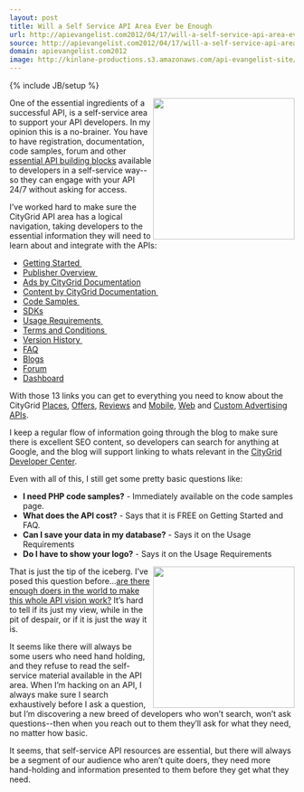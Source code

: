 ```yaml
---
layout: post
title: Will a Self Service API Area Ever be Enough
url: http://apievangelist.com2012/04/17/will-a-self-service-api-area-ever-be-enough/
source: http://apievangelist.com2012/04/17/will-a-self-service-api-area-ever-be-enough/
domain: apievangelist.com2012
image: http://kinlane-productions.s3.amazonaws.com/api-evangelist-site/blog/Customer-Self-Service.jpg
---
```

{% include JB/setup %}<p>
     <img src="http://kinlane-productions.s3.amazonaws.com/Customer-Self-Service.jpg"  width="250" align="right" />
</p>
<p>
     One of the essential ingredients of a successful API, is a self-service area to support your API developers. In my opinion this is a no-brainer. You have to have registration, documentation, code samples, forum and other <a title="essential building blocks" href="/2011/03/07/api-area-common-building-blocks/">essential API building blocks</a> available to developers in a self-service way--so they can engage with your API 24/7 without asking for access.
</p>
<p>
     I’ve worked hard to make sure the CityGrid API area has a logical navigation, taking developers to the essential information they will need to learn about and integrate with the APIs:
</p>
<ul>
     <li>
          <a href="http://docs.citygridmedia.com/display/citygridv2/Getting+Started">Getting Started </a>
     </li>
     <li>
          <a href="http://docs.citygridmedia.com/display/citygridv2/Publisher+Overview">Publisher Overview </a>
     </li>
     <li>
          <a href="http://docs.citygridmedia.com/display/citygridv2/Ads+by+CityGrid">Ads by CityGrid Documentation</a> 
     </li>
     <li>
          <a href="http://docs.citygridmedia.com/display/citygridv2/Content+by+CityGrid">Content by CityGrid Documentation </a>
     </li>
     <li>
          <a href="http://docs.citygridmedia.com/display/citygridv2/Code+Samples">Code Samples </a>
     </li>
     <li>
          <a href="http://docs.citygridmedia.com/display/citygridv2/SDKs">SDKs</a> 
     </li>
     <li>
          <a href="http://docs.citygridmedia.com/display/citygridv2/Usage+Requirements">Usage Requirements </a>
     </li>
     <li>
          <a href="http://docs.citygridmedia.com/display/citygridv2/Terms+and+Conditions">Terms and Conditions </a>
     </li>
     <li>
          <a href="http://docs.citygridmedia.com/display/citygridv2/Version+history">Version History </a>
     </li>
     <li>
          <a href="http://docs.citygridmedia.com/display/citygridv2/FAQ">FAQ</a> 
     </li>
     <li>
          <a href="http://www.citygridmedia.com/developer/blog/">Blogs</a> 
     </li>
     <li>
          <a href="http://www.citygridmedia.com/developer/forum/">Forum</a> 
     </li>
     <li>
          <a href="http://developer.citygridmedia.com/dashboard/">Dashboard</a>
     </li>
</ul>
<p>
     With those 13 links you can get to everything you need to know about the CityGrid <a title="places" href="http://docs.citygridmedia.com/display/citygridv2/Places+API">Places</a>, <a title="offer" href="http://docs.citygridmedia.com/display/citygridv2/Offers+API">Offers</a>, <a title="reviews" href="http://docs.citygridmedia.com/display/citygridv2/Reviews+API">Reviews</a> and <a title="mobile" href="http://docs.citygridmedia.com/display/citygridv2/Mobile+Ads+API">Mobile</a>, <a title="web advertising" href="http://docs.citygridmedia.com/display/citygridv2/Web+Ads+API">Web</a> and <a title="custom advertising APIs" href="http://docs.citygridmedia.com/display/citygridv2/Custom+Ads+API">Custom Advertising APIs</a>.
</p>
<p>
     I keep a regular flow of information going through the blog to make sure there is excellent SEO content, so developers can search for anything at Google, and the blog will support linking to whats relevant in the <a title="CityGrid Developer Center" href="http://developer.citygridmedia.com/">CityGrid Developer Center</a>.
</p>
<p>
     Even with all of this, I still get some pretty basic questions like:
</p>
<ul>
     <li>
          <strong>I need PHP code samples?</strong> - Immediately available on the code samples page.
     </li>
     <li>
          <strong>What does the API cost?</strong> - Says that it is FREE on Getting Started and FAQ.
     </li>
     <li>
          <strong>Can I save your data in my database?</strong> - Says it on the Usage Requirements
     </li>
     <li>
          <strong>Do I have to show your logo?</strong> - Says it on the Usage Requirements
     </li>
</ul>
<p>
     <img src="http://kinlane-productions.s3.amazonaws.com/api-evangelist/building%20blocks.jpg"  width="250" align="right" />
</p>
<p>
     That is just the tip of the iceberg. I’ve posed this question before...<a title="Are there enough doers to make this whole API vision work?" href="/2012/02/13/are-there-enough-doers-for-this-api-vision-to-work/">are there enough doers in the world to make this whole API vision work?</a> It’s hard to tell if its just my view, while in the pit of despair, or if it is just the way it is.
</p>
<p>
     It seems like there will always be some users who need hand holding, and they refuse to read the self-service material available in the API area. When I’m hacking on an API, I always make sure I search exhaustively before I ask a question, but I’m discovering a new breed of developers who won’t search, won’t ask questions--then when you reach out to them they’ll ask for what they need, no matter how basic.
</p>
<p>
     It seems, that self-service API resources are essential, but there will always be a segment of our audience who aren’t quite doers, they need more hand-holding and information presented to them before they get what they need.
</p>
